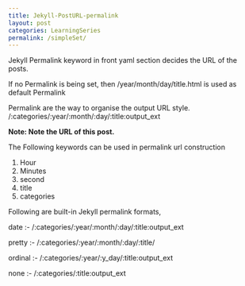 ```yaml
---
title: Jekyll-PostURL-permalink
layout: post
categories: LearningSeries
permalink: /simpleSet/
---
```


Jekyll Permalink keyword in front yaml section decides the URL of the posts.

If no Permalink is being set, then
/year/month/day/title.html is used as default Permalink


Permalink are the way to organise the output URL style.
/:categories/:year/:month/:day/:title:output_ext

<b> Note: Note the URL of this post. </b>


The Following keywords can be used in permalink url construction

1. Hour
2. Minutes
3. second
4. title
5. categories

Following are built-in Jekyll permalink formats,

date :- /:categories/:year/:month/:day/:title:output_ext

pretty :- /:categories/:year/:month/:day/:title/

ordinal :- /:categories/:year/:y_day/:title:output_ext

none :- /:categories/:title:output_ext
